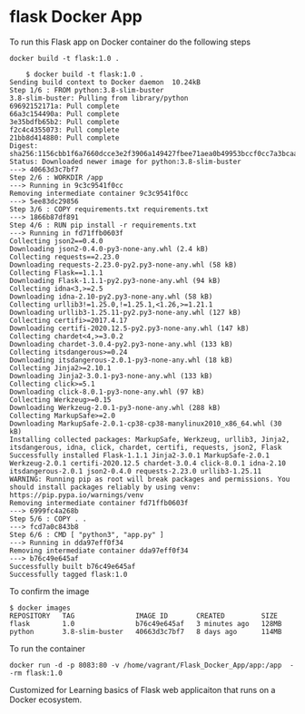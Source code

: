 # flask Docker App

To run this Flask app on Docker container do the following steps

    docker build -t flask:1.0 .
    
        $ docker build -t flask:1.0 .
    Sending build context to Docker daemon  10.24kB
    Step 1/6 : FROM python:3.8-slim-buster
    3.8-slim-buster: Pulling from library/python
    69692152171a: Pull complete 
    66a3c154490a: Pull complete 
    3e35bdfb65b2: Pull complete 
    f2c4c4355073: Pull complete 
    21bb8d414880: Pull complete 
    Digest: sha256:1156cbb1f6a7660dcce3e2f3906a149427fbee71aea0b49953bccf0cc7a3bcaa
    Status: Downloaded newer image for python:3.8-slim-buster
    ---> 40663d3c7bf7
    Step 2/6 : WORKDIR /app
    ---> Running in 9c3c9541f0cc
    Removing intermediate container 9c3c9541f0cc
    ---> 5ee83dc29856
    Step 3/6 : COPY requirements.txt requirements.txt
    ---> 1866b87df891
    Step 4/6 : RUN pip install -r requirements.txt
    ---> Running in fd71ffb0603f
    Collecting json2==0.4.0
    Downloading json2-0.4.0-py3-none-any.whl (2.4 kB)
    Collecting requests==2.23.0
    Downloading requests-2.23.0-py2.py3-none-any.whl (58 kB)
    Collecting Flask==1.1.1
    Downloading Flask-1.1.1-py2.py3-none-any.whl (94 kB)
    Collecting idna<3,>=2.5
    Downloading idna-2.10-py2.py3-none-any.whl (58 kB)
    Collecting urllib3!=1.25.0,!=1.25.1,<1.26,>=1.21.1
    Downloading urllib3-1.25.11-py2.py3-none-any.whl (127 kB)
    Collecting certifi>=2017.4.17
    Downloading certifi-2020.12.5-py2.py3-none-any.whl (147 kB)
    Collecting chardet<4,>=3.0.2
    Downloading chardet-3.0.4-py2.py3-none-any.whl (133 kB)
    Collecting itsdangerous>=0.24
    Downloading itsdangerous-2.0.1-py3-none-any.whl (18 kB)
    Collecting Jinja2>=2.10.1
    Downloading Jinja2-3.0.1-py3-none-any.whl (133 kB)
    Collecting click>=5.1
    Downloading click-8.0.1-py3-none-any.whl (97 kB)
    Collecting Werkzeug>=0.15
    Downloading Werkzeug-2.0.1-py3-none-any.whl (288 kB)
    Collecting MarkupSafe>=2.0
    Downloading MarkupSafe-2.0.1-cp38-cp38-manylinux2010_x86_64.whl (30 kB)
    Installing collected packages: MarkupSafe, Werkzeug, urllib3, Jinja2, itsdangerous, idna, click, chardet, certifi, requests, json2, Flask
    Successfully installed Flask-1.1.1 Jinja2-3.0.1 MarkupSafe-2.0.1 Werkzeug-2.0.1 certifi-2020.12.5 chardet-3.0.4 click-8.0.1 idna-2.10 itsdangerous-2.0.1 json2-0.4.0 requests-2.23.0 urllib3-1.25.11
    WARNING: Running pip as root will break packages and permissions. You should install packages reliably by using venv: https://pip.pypa.io/warnings/venv
    Removing intermediate container fd71ffb0603f
    ---> 6999fc4a268b
    Step 5/6 : COPY . .
    ---> fcd7a0c843b8
    Step 6/6 : CMD [ "python3", "app.py" ]
    ---> Running in dda97eff0f34
    Removing intermediate container dda97eff0f34
    ---> b76c49e645af
    Successfully built b76c49e645af
    Successfully tagged flask:1.0

To confirm the image 

    $ docker images
    REPOSITORY   TAG               IMAGE ID       CREATED         SIZE
    flask        1.0               b76c49e645af   3 minutes ago   128MB
    python       3.8-slim-buster   40663d3c7bf7   8 days ago      114MB


To run the container 

    docker run -d -p 8083:80 -v /home/vagrant/Flask_Docker_App/app:/app  --rm flask:1.0
    
Customized for Learning basics of Flask web applicaiton that runs on a Docker ecosystem.
